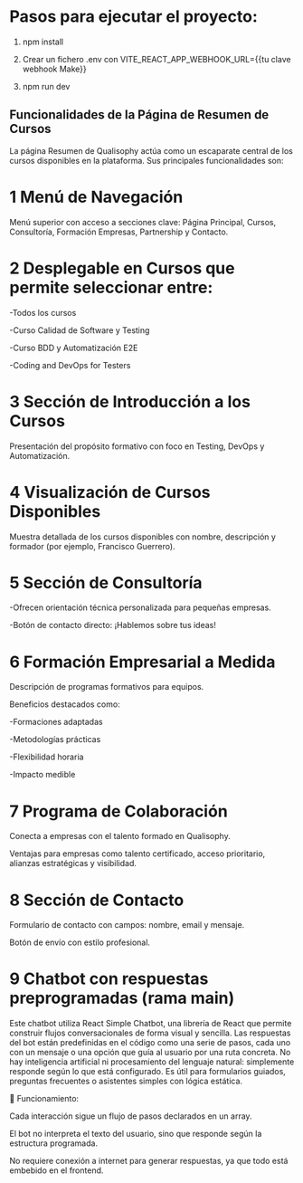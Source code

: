 # Pasos para ejecutar el proyecto:

1. npm install

2. Crear un fichero .env con VITE_REACT_APP_WEBHOOK_URL={{tu clave webhook Make}}


3. npm run dev

## Funcionalidades de la Página de Resumen de Cursos
La página Resumen de Qualisophy actúa como un escaparate central de los cursos disponibles en la plataforma. Sus principales funcionalidades son:

# 1 Menú de Navegación
Menú superior con acceso a secciones clave: Página Principal, Cursos, Consultoría, Formación Empresas, Partnership y Contacto.

# 2 Desplegable en Cursos que permite seleccionar entre:

-Todos los cursos

-Curso Calidad de Software y Testing

-Curso BDD y Automatización E2E

-Coding and DevOps for Testers

# 3 Sección de Introducción a los Cursos
Presentación del propósito formativo con foco en Testing, DevOps y Automatización.

# 4 Visualización de Cursos Disponibles
Muestra detallada de los cursos disponibles con nombre, descripción y formador (por ejemplo, Francisco Guerrero).

# 5 Sección de Consultoría
-Ofrecen orientación técnica personalizada para pequeñas empresas.

-Botón de contacto directo: ¡Hablemos sobre tus ideas!

# 6 Formación Empresarial a Medida
Descripción de programas formativos para equipos.

Beneficios destacados como:

-Formaciones adaptadas

-Metodologías prácticas

-Flexibilidad horaria

-Impacto medible

# 7 Programa de Colaboración
Conecta a empresas con el talento formado en Qualisophy.

Ventajas para empresas como talento certificado, acceso prioritario, alianzas estratégicas y visibilidad.

# 8 Sección de Contacto
Formulario de contacto con campos: nombre, email y mensaje.

Botón de envío con estilo profesional.

# 9 Chatbot con respuestas preprogramadas (rama main)
Este chatbot utiliza React Simple Chatbot, una librería de React que permite construir flujos conversacionales de forma visual y sencilla. Las respuestas del bot están predefinidas en el código como una serie de pasos, cada uno con un mensaje o una opción que guía al usuario por una ruta concreta.
No hay inteligencia artificial ni procesamiento del lenguaje natural: simplemente responde según lo que está configurado. Es útil para formularios guiados, preguntas frecuentes o asistentes simples con lógica estática.

🔧 Funcionamiento:

Cada interacción sigue un flujo de pasos declarados en un array.

El bot no interpreta el texto del usuario, sino que responde según la estructura programada.

No requiere conexión a internet para generar respuestas, ya que todo está embebido en el frontend.  


